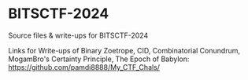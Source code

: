 # BITSCTF-2024
Source files &amp; write-ups for BITSCTF-2024

Links for Write-ups of Binary Zoetrope, CID, Combinatorial Conundrum, MogamBro's Certainty Principle, The Epoch of Babylon:
https://github.com/pamdi8888/My_CTF_Chals/
